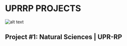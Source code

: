 # UPRRP PROJECTS
![alt text](https://github.com/ChrisMichaelPerezSantiago/UPRRP-PROYECTS/blob/master/img/urp-rp.png)


## Project #1:  Natural Sciences | UPR-RP
